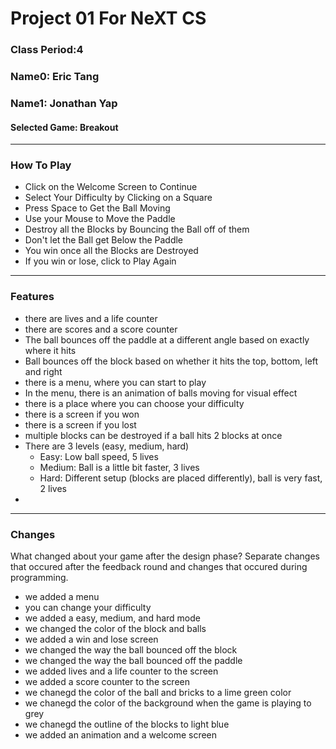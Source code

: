 # Project 01 For NeXT CS
### Class Period:4
### Name0: Eric Tang
### Name1: Jonathan Yap
#### Selected Game: Breakout
---

### How To Play

- Click on the Welcome Screen to Continue
- Select Your Difficulty by Clicking on a Square
- Press Space to Get the Ball Moving
- Use your Mouse to Move the Paddle
- Destroy all the Blocks by Bouncing the Ball off of them
- Don't let the Ball get Below the Paddle
- You win once all the Blocks are Destroyed
- If you win or lose, click to Play Again

---

### Features

- there are lives and a life counter
- there are scores and a score counter
- The ball bounces off the paddle at a different angle based on exactly where it hits
- Ball bounces off the block based on whether it hits the top, bottom, left and right
- there is a menu, where you can start to play
- In the menu, there is an animation of balls moving for visual effect
- there is a place where you can choose your difficulty
- there is a screen if you won
- there is a screen if you lost
- multiple blocks can be destroyed if a ball hits 2 blocks at once
- There are 3 levels (easy, medium, hard)
  - Easy: Low ball speed, 5 lives
  - Medium: Ball is a little bit faster, 3 lives
  - Hard: Different setup (blocks are placed differently), ball is very fast, 2 lives
- 

---

### Changes
What changed about your game after the design phase? Separate changes that occured after the feedback round and changes that occured during programming.

- we added a menu
- you can change your difficulty
- we added a easy, medium, and hard mode
- we changed the color of the block and balls
- we added a win and lose screen
- we changed the way the ball bounced off the block
- we changed the way the ball bounced off the paddle
- we added lives and a life counter to the screen
- we added a score counter to the screen
- we chanegd the color of the ball and bricks to a lime green color
- we chanegd the color of the background when the game is playing to grey
- we chanegd the outline of the blocks to light blue
- we added an animation and a welcome screen
